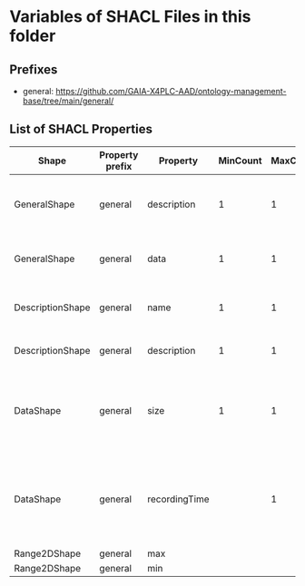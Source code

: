 # Variables of SHACL Files in this folder

## Prefixes

- general: <https://github.com/GAIA-X4PLC-AAD/ontology-management-base/tree/main/general/>

## List of SHACL Properties

| Shape | Property prefix | Property | MinCount | MaxCount | Description | Datatype/NodeKind | Filename |
| --- | --- | --- | --- | --- | --- | --- | --- |
| GeneralShape | general | description | 1 | 1 | description object with property for name and description |  | general_shacl.ttl |
| GeneralShape | general | data | 1 | 1 | data object with property for size and record time |  | general_shacl.ttl |
| DescriptionShape | general | name | 1 | 1 | A human readable name of the entity. | <http://www.w3.org/2001/XMLSchema#string> | general_shacl.ttl |
| DescriptionShape | general | description | 1 | 1 | A free text description of the entity. | <http://www.w3.org/2001/XMLSchema#string> | general_shacl.ttl |
| DataShape | general | size | 1 | 1 | Size of the asset file(e.g. xodr, 3d model zip) to be downloaded in MB. | <http://www.w3.org/2001/XMLSchema#float> | general_shacl.ttl |
| DataShape | general | recordingTime |  | 1 | Time of data acquisition used to generate the asset, if partial measurement: oldest date | <http://www.w3.org/2001/XMLSchema#dateTime> | general_shacl.ttl |
| Range2DShape | general | max |  |  |  | <http://www.w3.org/2001/XMLSchema#float> | general_shacl.ttl |
| Range2DShape | general | min |  |  |  | <http://www.w3.org/2001/XMLSchema#float> | general_shacl.ttl |
